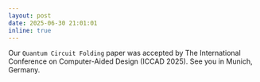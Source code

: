```yaml
---
layout: post
date: 2025-06-30 21:01:01
inline: true
---
```

Our `Quantum Circuit Folding` paper was accepted by The International Conference on Computer-Aided Design (ICCAD 2025). See you in Munich, Germany.